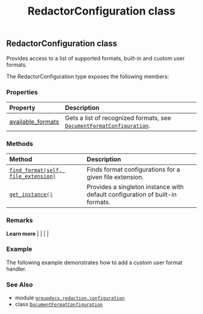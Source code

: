 ﻿---
title: RedactorConfiguration class
second_title: GroupDocs.Redaction for Python via .NET API References
description: 
type: docs
weight: 20
url: /groupdocs.redaction.configuration/redactorconfiguration/
is_root: false
---

## RedactorConfiguration class

Provides access to a list of supported formats, built-in and custom user formats.



The RedactorConfiguration type exposes the following members:

### Properties
| Property | Description |
| :- | :- |
| [available_formats](/redaction/python-net/groupdocs.redaction.configuration/redactorconfiguration/available_formats) | Gets a list of recognized formats, see [`DocumentFormatConfiguration`](/redaction/python-net/groupdocs.redaction.configuration/documentformatconfiguration). |


### Methods
| Method | Description |
| :- | :- |
| [`find_format(self, file_extension)`](/redaction/python-net/groupdocs.redaction.configuration/redactorconfiguration/find_format/#str) | Finds format configurations for a given file extension. |
| [`get_instance()`](/redaction/python-net/groupdocs.redaction.configuration/redactorconfiguration/get_instance/#) | Provides a singleton instance with default configuration of built-in formats. |



### Remarks 


**Learn more** |
|
 |
 |

### Example 


The following example demonstrates how to add a custom user format handler.

### See Also
* module [`groupdocs.redaction.configuration`](..)
* class [`DocumentFormatConfiguration`](/redaction/python-net/groupdocs.redaction.configuration/documentformatconfiguration)
